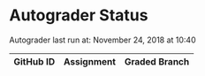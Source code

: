 # Autograder Status
Autograder last run at: November 24, 2018 at 10:40

| GitHub ID | Assignment | Graded Branch |
|-----------|------------|---------------|

